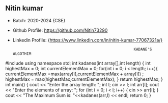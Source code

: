 ## Nitin kumar
- Batch: 2020-2024 {CSE}
- Github Profile: https://github.com/Nitin73290
- Linkedin Profile: {https://www.linkedin.com/in/nitin-kumar-77067321a/}


                                                           KADANE'S ALGOTHIM

#include<iostream>
using namespace std;
int kadanes(int array[],int length) {
   int highestMax = 0;
   int currentElementMax = 0;
   for(int i = 0; i < length; i++){
      currentElementMax =max(array[i],currentElementMax + array[i]) ;
      highestMax = max(highestMax,currentElementMax);
   }
   return highestMax;
}
int main() {
   cout << "Enter the array length: ";
   int l;
   cin >> l;
   int arr[l];
   cout << "Enter the elements of array: ";
   for (int i = 0; i < l; i++) {
      cin >> arr[i];
   }
   cout << "The Maximum Sum is: "<<kadanes(arr,l) << endl;
   return 0;
}

